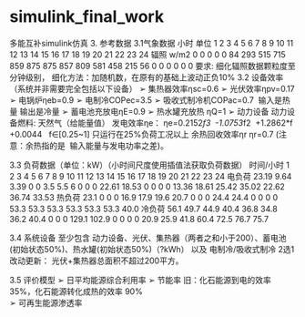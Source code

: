 # simulink_final_work
多能互补simulink仿真
3. 参考数据
3.1气象数据
小时	单位	1	2	3	4	5	6	7	8	9	10	11	12	13	14	15	16	17	18	19	20	21	22	23	24
辐照	w/m2	0	0	0	0	0	84	293	515	715	859	875	875	857	809	581	458	215	56	0	0	0	0	0	0
要求: 细化辐照数据颗粒度至分钟级别，
细化方法：加随机数，在原有的基础上波动正负10%
3.2 设备效率（系统并非需要完全包括以下设备）
➢ 集热器效率ηsc=0.6 
➢ 光伏效率ηpv=0.17
➢ 电锅炉ηeb=0.9
➢ 电制冷COPec=3.5
➢ 吸收式制冷机COPac=0.7  输入是热量 输出是冷量
➢ 蓄电池充放电ηE=0.9
➢ 热水罐充放热 ηQ=1
➢ 动力设备
动力设备燃料: 天然气（给能量值）
发电效率ηe：
ηe=0.2152*f3  -1.0753*f2  +1.2862*f  +0.0044   f∈[0.25~1] 只运行在25%负荷工况以上
余热回收效率ηr
ηr=0.7 (注意：余热指的是  输入能量与发电功率之差)。

3.3 负荷数据（单位：kW）（小时间尺度使用插值法获取负荷数据）
时间/小时 1	2	3	4	5	6	7	8	9	10	11	12	13	14	15	16	17	18	19	20	21	22	23	24
电负荷	  23.19	9.64	3.39	0	0	3.5	5.5	6	0	0	0	22.61	18.53	0	0	0	0	13.36	18.61	25.42	35.02	22.62	36.74	33.53
热负荷	  23.1	0	0	0	16.9	17.9	19.6	20.7	0	0	0	24.4	24.4	0	0	0	0	53.3	53.3	53.3	53.3	53.3	53.3	40.0
冷负荷	  56.1	49.7	44.9	40.4	36.8	34.8	36.2	40.4	0	0	0	129.1	102.9	0	0	0	0	20.9	25.9	41.8	60.4	72.5	76.7	75.7

3.4 系统设备
至少包含 动力设备、光伏、集热器（两者之和小于200）、蓄电池(初始状态50%)、热水罐(初始状态50%)（?kWh） 以及 电制冷/吸收式制冷 2选1
改动更新： 光伏+集热器总面积不超过200平方。


3.5 评价模型
➢ 日平均能源综合利用率 
➢ 节能率
 旧：化石能源到电的效率 35%，化石能源转化成热的效率 90%  
➢ 可再生能源渗透率
